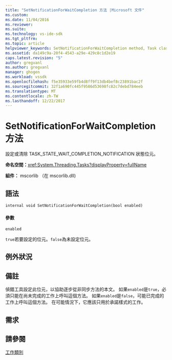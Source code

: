 ```yaml
---
title: "SetNotificationForWaitCompletion 方法 |Microsoft 文件"
ms.custom: 
ms.date: 11/04/2016
ms.reviewer: 
ms.suite: 
ms.technology: vs-ide-sdk
ms.tgt_pltfrm: 
ms.topic: article
helpviewer_keywords: SetNotificationForWaitCompletion method, Task class [.NET Framework debug engines]
ms.assetid: da149c9a-20f4-4543-a29e-429c8c1d2e19
caps.latest.revision: "5"
author: gregvanl
ms.author: gregvanl
manager: ghogen
ms.workload: vssdk
ms.openlocfilehash: f5e35933e59fb4d8ff9f13db4bef8c23891bac2f
ms.sourcegitcommit: 32f1a690fc445f9586d53698fc82c7debd784eeb
ms.translationtype: MT
ms.contentlocale: zh-TW
ms.lasthandoff: 12/22/2017
---
```

# <a name="setnotificationforwaitcompletion-method"></a>SetNotificationForWaitCompletion 方法
設定或清除 TASK_STATE_WAIT_COMPLETION_NOTIFICATION 狀態位元。  
  
 **命名空間：**<xref:System.Threading.Tasks?displayProperty=fullName>  
  
 **組件：** mscorlib （在 mscorlib.dll)  
  
## <a name="syntax"></a>語法  
  
```vb  
internal void SetNotificationForWaitCompletion(bool enabled)  
```  
  
#### <a name="parameters"></a>參數  
 `enabled`  
  
 `true`若要設定的位元。`false`為未設定位元。  
  
## <a name="exceptions"></a>例外狀況  
  
## <a name="remarks"></a>備註  
 偵錯工具設定此位元，以協助逐步從非同步方法的本文。 如果`enabled`是`true`，必須只能在尚未完成的工作上呼叫這個方法。 如果`enabled`是`false`，可能已完成的工作上呼叫這個方法。 在可能情況下，它應該只用於承諾樣式的工作。  
  
## <a name="requirements"></a>需求  
  
## <a name="see-also"></a>請參閱  
 [工作類別](../../extensibility/debugger/task-class-internal-members.md)